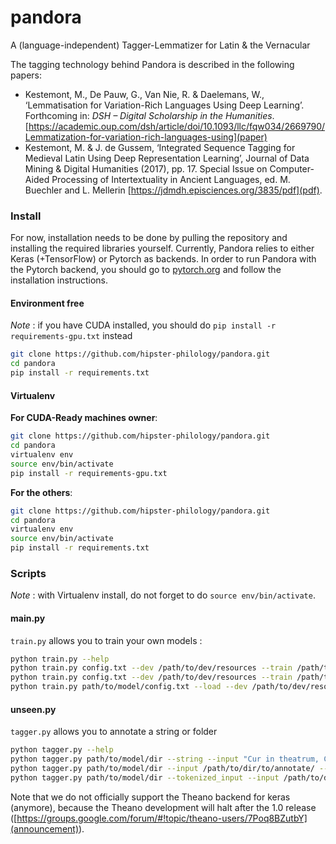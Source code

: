 pandora
==========

A (language-independent) Tagger-Lemmatizer for Latin & the Vernacular


The tagging technology behind Pandora is described in the following papers:
- Kestemont, M., De Pauw, G., Van Nie, R. & Daelemans, W., ‘Lemmatisation for Variation-Rich Languages Using Deep Learning’. Forthcoming in: *DSH – Digital Scholarship in the Humanities*. [https://academic.oup.com/dsh/article/doi/10.1093/llc/fqw034/2669790/Lemmatization-for-variation-rich-languages-using](paper)
- Kestemont, M. & J. de Gussem, ‘Integrated Sequence Tagging for Medieval Latin Using Deep Representation Learning’, Journal of Data Mining & Digital Humanities (2017), pp. 17. Special Issue on Computer-Aided Processing of Intertextuality in Ancient Languages, ed. M. Buechler and L. Mellerin [https://jdmdh.episciences.org/3835/pdf](pdf).

### Install

For now, installation needs to be done by pulling the repository and installing the required libraries yourself.
Currently, Pandora relies to either Keras (+TensorFlow) or Pytorch as backends. In order to run Pandora with
the Pytorch backend, you should go to [pytorch.org](https://www.pytorch.org) and follow the installation
instructions.

#### Environment free

*Note* : if you have CUDA installed, you should do `pip install -r requirements-gpu.txt` instead

```bash
git clone https://github.com/hipster-philology/pandora.git
cd pandora
pip install -r requirements.txt
```

#### Virtualenv

**For CUDA-Ready machines owner**:

```bash
git clone https://github.com/hipster-philology/pandora.git
cd pandora
virtualenv env
source env/bin/activate
pip install -r requirements-gpu.txt
```

**For the others**:

```bash
git clone https://github.com/hipster-philology/pandora.git
cd pandora
virtualenv env
source env/bin/activate
pip install -r requirements.txt
```

### Scripts

*Note* : with Virtualenv install, do not forget to do `source env/bin/activate`.

#### main.py

`train.py` allows you to train your own models :

```bash
python train.py --help
python train.py config.txt --dev /path/to/dev/resources --train /path/to/train/resources --test /path/to/test/resources
python train.py config.txt --dev /path/to/dev/resources --train /path/to/train/resources --test /path/to/test/resources --nb_epochs 1
python train.py path/to/model/config.txt --load --dev /path/to/dev/resources --train /path/to/train/resources --test /path/to/test/resources
```

#### unseen.py

`tagger.py` allows you to annotate a string or folder

```bash
python tagger.py --help
python tagger.py path/to/model/dir --string --input "Cur in theatrum, Cato severe, venisti?"
python tagger.py path/to/model/dir --input /path/to/dir/to/annotate/ --output /path/to/output/dir/
python tagger.py path/to/model/dir --tokenized_input --input /path/to/dir/to/annotate/ --output /path/to/output/dir/
```

Note that we do not officially support the Theano backend for keras (anymore), because the Theano development will halt after the 1.0 release ([https://groups.google.com/forum/#!topic/theano-users/7Poq8BZutbY](announcement)).
